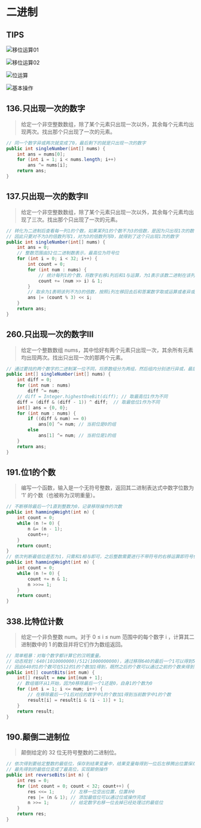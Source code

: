 # 二进制

## TIPS

![移位运算01](./image/二进制-移位运算01.jpg)

![移位运算02](./image/二进制-移位运算02.jpg)

![位运算](./image/二进制-位运算.jpg)

![基本操作](./image/二进制-基本操作.jpg)

## 136.只出现一次的数字

> 给定一个非空整数数组，除了某个元素只出现一次以外，其余每个元素均出现两次。找出那个只出现了一次的元素。

```Java
// 同一个数字异或两次就变成了0，最后剩下的就是只出现一次的数字
public int singleNumber(int[] nums) {
    int ans = nums[0];
    for (int i = 1; i < nums.length; i++)
        ans ^= nums[i];
    return ans;
}
```

## 137.只出现一次的数字Ⅱ

> 给定一个非空整数数组，除了某个元素只出现一次以外，其余每个元素均出现了三次。找出那个只出现了一次的元素。

```Java
// 转化为二进制后查看每一列1的个数，如果某列1的个数不为3的倍数，是因为只出现1次的数字贡献出了自己的二进制1
// 因此只要对不为3的倍数列写1，对为3的倍数列写0，就得到了这个只出现1次的数字
public int singleNumber(int[] nums) {
    int ans = 0;
    // 整数范围由32位二进制数表示，最高位为符号位
    for (int i = 0; i < 32; i++) {
        int count = 0;
        for (int num : nums) {
            // 统计每列1的个数，将数字右移i列后和1与运算，为1表示该数二进制在该列取值为1
            count += (num >> i) & 1;
        }
        // 取余为1表明该列不为3的倍数，按照i列左移回去后和答案数字取或运算或者异或运算即可得到答案数字
        ans |= (count % 3) << i;
    }
    return ans;
}
```

## 260.只出现一次的数字Ⅲ

> 给定一个整数数组 nums，其中恰好有两个元素只出现一次，其余所有元素均出现两次。找出只出现一次的那两个元素。

```Java
// 通过要找的两个数字的二进制某一位不同，将原数组分为两组，然后组内分别进行异或，最后要找的数字就是两组分别异或的结果
public int[] singleNumber(int[] nums) {
    int diff = 0;
    for (int num : nums)
        diff ^= num;
    // diff = Integer.highestOneBit(diff); // 取最高位1作为不同
    diff = (diff & (diff - 1)) ^ diff;  // 取最低位1作为不同
    int[] ans = {0, 0};
    for (int num : nums) {
        if ((diff & num) == 0)
            ans[0] ^= num; // 当前位是0的组
        else
            ans[1] ^= num; // 当前位是1的组
    }
    return ans;
}
```

## 191.位1的个数

> 编写一个函数，输入是一个无符号整数，返回其二进制表达式中数字位数为 ‘1’ 的个数（也被称为汉明重量）。

```Java
// 不断移除最后一个1直到整数为0，记录移除操作的次数
public int hammingWeight(int n) {
    int count = 0;
    while (n != 0) {
        n &= (n - 1);
        count++;
    }
    return count;
}
// 依次判断最低位是否为1，只需和1相与即可，之后整数需要进行不带符号的右移运算即符号位跟着动
public int hammingWeight(int n) {
    int count = 0;
    while (n != 0) {
        count += n & 1;
        n >>>= 1;
    }
    return count;
}
```

## 338.比特位计数

> 给定一个非负整数 num。对于 0 ≤ i ≤ num 范围中的每个数字 i ，计算其二进制数中的 1 的数目并将它们作为数组返回。

```Java
// 简单粗暴：对每个数字都计算它的汉明重量。
// 动态规划：640(1010000000)/512(1000000000)，通过移除640的最后一个1可以得到512，
// 因此640的1的个数可在512的1的个数加1得到，既然之后的个数可以通过之前的个数来得到，就没有必要依次计算每个数的个数。
public int[] countBits(int num) {
    int[] result = new int[num + 1];
    // 数组循环从1开始，因为0移除最后一个1还是0，自身1的个数为0
    for (int i = 1; i <= num; i++) {
        // 在移除最后一个1后对应的数字中1的个数加1得到当前数字中1的个数
        result[i] = result[i & (i - 1)] + 1;
    }
    return result;
}
```

## 190.颠倒二进制位

> 颠倒给定的 32 位无符号整数的二进制位。

```Java
// 依次得到要给定整数的最低位，保存到结果变量中，结果变量每得到一位后左移腾出位置保存下一位\
// 最先得到的最低位变成了最高位，实现颠倒操作
public int reverseBits(int n) {
    int res = 0;
    for (int count = 0; count < 32; count++) {
        res <<= 1;      // 左移一位空出位置，位置补0
        res |= (n & 1); // 添加最低位可以通过位或操作完成
        n >>= 1;        // 给定数字右移一位去掉已经处理过的最低位
    }
    return res;
}
```
